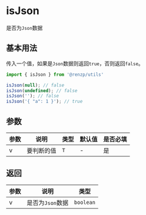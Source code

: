 # isJson

是否为`Json`数据

## 基本用法

传入一个值，如果是`Json`数据则返回`true`，否则返回`false`。

```ts
import { isJson } from '@renzp/utils'

isJson(null); // false
isJson(undefined); // false
isJson(''); // false
isJson('{ "a": 1 }'); // true
```

## 参数

| 参数 | 说明       | 类型 | 默认值 | 是否必填 |
| ---- | ---------- | ---- | ------ | -------- |
| v    | 要判断的值 | `T`  | -      | 是       |

## 返回

| 参数 | 说明             | 类型      |
| ---- | ---------------- | --------- |
| v    | 是否为`Json`数据 | `boolean` |
